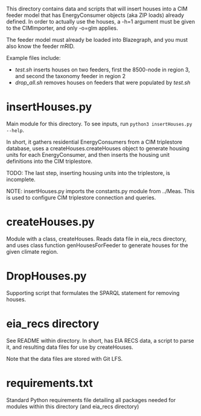 This directory contains data and scripts that will insert houses into a 
CIM feeder model that has EnergyConsumer objects (aka ZIP loads) already 
defined.  In order to actually use the houses, a -h=1 argument must be 
given to the CIMImporter, and only -o=glm applies.

The feeder model must already be loaded into Blazegraph, and you must also 
know the feeder mRID.  

Example files include:

* _test.sh_ inserts houses on two feeders, first the 8500-node in region 3, and second the taxonomy feeder in region 2
* _drop_all.sh_ removes houses on feeders that were populated by _test.sh_

# insertHouses.py
Main module for this directory. To see inputs, run `python3 insertHouses.py --help`. 

In short, it gathers residential EnergyConsumers from a CIM triplestore 
database, uses a createHouses.createHouses object to generate housing 
units for each EnergyConsumer, and then inserts the housing unit 
definitions into the CIM triplestore.  

TODO: The last step, inserting housing units into the triplestore, is incomplete.

NOTE: insertHouses.py imports the constants.py module from ../Meas. This is used to configure CIM triplestore connection and queries.

# createHouses.py
Module with a class, createHouses. Reads data file in eia_recs directory, and uses class function genHousesForFeeder to generate houses for the given climate region.

# DropHouses.py
Supporting script that formulates the SPARQL statement for removing houses. 

# eia_recs directory
See README within directory. In short, has EIA RECS data, a script to parse it, and resulting data files for use by createHouses.

Note that the data files are stored with Git LFS.
# requirements.txt
Standard Python requirements file detailing all packages needed for modules within this directory (and eia_recs directory)